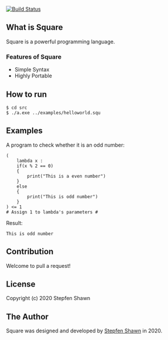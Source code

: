 [![Build Status](https://travis-ci.org/square-lang/Square.svg?branch=master)](https://travis-ci.org/square-lang/Square)  
## What is Square
Square is a powerful programming language.
### Features of Square
* Simple Syntax
* Highly Portable
## How to run
```
$ cd src
$ ./a.exe ../examples/helloworld.squ
```
## Examples
A program to check whether it is an odd number:  
```
(
    lambda x : 
    if(x % 2 == 0)
    {
        print("This is a even number")
    }
    else
    {
        print("This is odd number")
    }
) <= 1
# Assign 1 to lambda's parameters #
```
Result:
```
This is odd number
```
## Contribution
Welcome to pull a request!
## License
Copyright (c) 2020 Stepfen Shawn
## The Author
Square was designed and developed by [Stepfen Shawn](https://github.com/StepfenShawn) in 2020.  